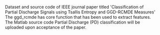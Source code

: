 Dataset and source code of IEEE journal paper titled 'Classification of Partial Discharge Signals using Tsallis Entropy and GGD-RCMDE Measures'
The ggd_rcmde has core function that has been used to extract features.
The Matlab source code Partial Discharge (PD) classification will be uploaded upon acceptance of the paper.

